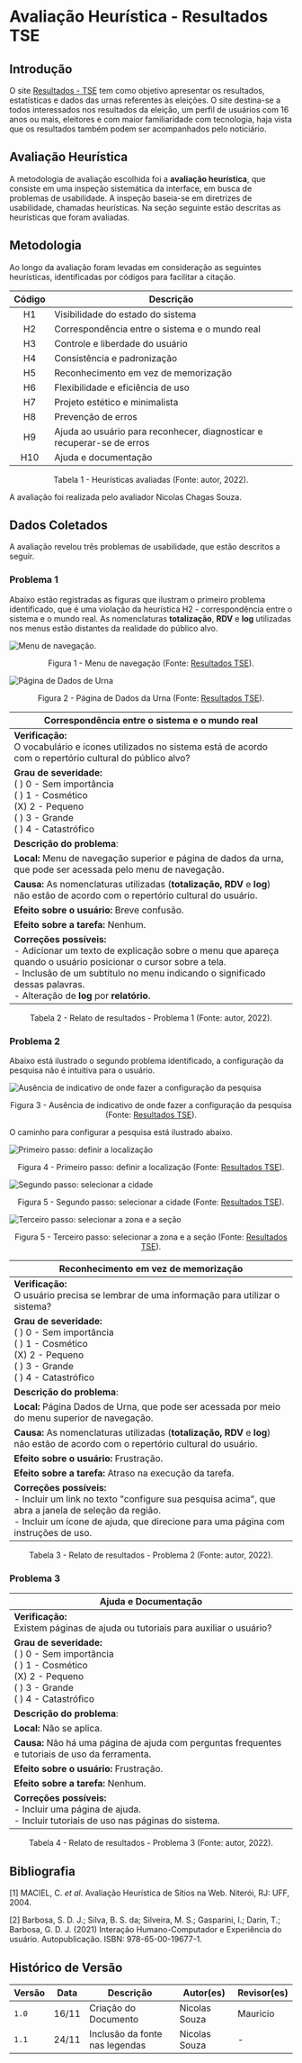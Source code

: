 # Avaliação Heurística - Resultados TSE

## Introdução

O site [Resultados - TSE](https://resultados.tse.jus.br/oficial/app/index.html#/eleicao/resultados) tem como objetivo apresentar os resultados, estatísticas e dados das urnas referentes às eleições. O site destina-se a todos interessados nos resultados da eleição, um perfil de usuários com 16 anos ou mais, eleitores e com maior familiaridade com tecnologia, haja vista que os resultados também podem ser acompanhados pelo noticiário.

## Avaliação Heurística

A metodologia de avaliação escolhida foi a **avaliação heurística**, que consiste em uma inspeção sistemática da interface, em busca de problemas de usabilidade. A inspeção baseia-se em diretrizes de usabilidade, chamadas heurísticas. Na seção seguinte estão descritas as heurísticas que foram avaliadas.

## Metodologia

Ao longo da avaliação foram levadas em consideração as seguintes heurísticas, identificadas por códigos para facilitar a citação.

| Código | Descrição |
| :-: | - |
| H1 | Visibilidade do estado do sistema |
| H2 | Correspondência entre o sistema e o mundo real |
| H3 | Controle e liberdade do usuário |
| H4 | Consistência e padronização |
| H5 | Reconhecimento em vez de memorização |
| H6 | Flexibilidade e eficiência de uso |
| H7 | Projeto estético e minimalista |
| H8 | Prevenção de erros |
| H9 | Ajuda ao usuário para reconhecer, diagnosticar e recuperar-se de erros |
| H10 | Ajuda e documentação |

<div style="text-align: center">
<p> Tabela 1 - Heurísticas avaliadas (Fonte: autor, 2022). </p>
</div>

A avaliação foi realizada pelo avaliador Nicolas Chagas Souza.

## Dados Coletados

A avaliação revelou três problemas de usabilidade, que estão descritos a seguir.

### Problema 1

Abaixo estão registradas as figuras que ilustram o primeiro problema identificado, que é uma violação da heurística H2 - correspondência entre o sistema e o mundo real. As nomenclaturas **totalização**, **RDV** e **log** utilizadas nos menus estão distantes da realidade do público alvo.

![Menu de navegação.](imgs/20-06-37.png)
<div style="text-align: center">
<p> Figura 1 - Menu de navegação (Fonte: <a href="https://resultados.tse.jus.br/oficial/app/index.html#/eleicao/resultados"> Resultados TSE</a>). </p>
</div>

![Página de Dados de Urna](imgs/20-07-06.png)
<div style="text-align: center">
<p> Figura 2 - Página de Dados da Urna (Fonte: <a href="https://resultados.tse.jus.br/oficial/app/index.html#/eleicao/resultados"> Resultados TSE</a>).</p>
</div>

| **Correspondência entre o sistema e o mundo real** |
| - |
| **Verificação:** <br/>  O vocabulário e ícones utilizados no sistema está de acordo com o repertório cultural do público alvo? |
|  **Grau de severidade:** <br/>  ( ) 0 - Sem importância <br/> ( ) 1 - Cosmético <br/> (X) 2 - Pequeno <br/> ( ) 3 - Grande <br/> ( ) 4 - Catastrófico |
| **Descrição do problema**:
| **Local:** Menu de navegação superior e página de dados da urna, que pode ser acessada pelo menu de navegação.
| **Causa:** As nomenclaturas utilizadas (**totalização, RDV** e **log**) não estão de acordo com o repertório cultural do usuário.
| **Efeito sobre o usuário:** Breve confusão.
| **Efeito sobre a tarefa:** Nenhum.
| **Correções possíveis:** <br/> - Adicionar um texto de explicação sobre o menu que apareça quando o usuário posicionar o cursor sobre a tela. <br/>  - Inclusão de um subtítulo no menu indicando o significado dessas palavras. <br/>  - Alteração de **log** por **relatório**.|

<div style="text-align: center">
<p> Tabela 2 - Relato de resultados - Problema 1 (Fonte: autor, 2022). </p>
</div>

### Problema 2

Abaixo está ilustrado o segundo problema identificado, a configuração da pesquisa não é intuitiva para o usuário.

![Ausência de indicativo de onde fazer a configuração da pesquisa](imgs/20-08-04.png)
<div style="text-align: center">
<p> Figura 3 - Ausência de indicativo de onde fazer a configuração da pesquisa (Fonte: <a href="https://resultados.tse.jus.br/oficial/app/index.html#/eleicao/resultados"> Resultados TSE</a>).</p>
</div>

O caminho para configurar a pesquisa está ilustrado abaixo.

![Primeiro passo: definir a localização](imgs/20-44-38.png)
<div style="text-align: center">
<p> Figura 4 - Primeiro passo: definir a localização (Fonte: <a href="https://resultados.tse.jus.br/oficial/app/index.html#/eleicao/resultados"> Resultados TSE</a>).</p>
</div>

![Segundo passo: selecionar a cidade](imgs/20-44-48.png)
<div style="text-align: center">
<p> Figura 5 - Segundo passo: selecionar a cidade (Fonte: <a href="https://resultados.tse.jus.br/oficial/app/index.html#/eleicao/resultados"> Resultados TSE</a>).</p>
</div>

![Terceiro passo: selecionar a zona e a seção](imgs/20-44-56.png)
<div style="text-align: center">
<p> Figura 5 - Terceiro passo: selecionar a zona e a seção (Fonte: <a href="https://resultados.tse.jus.br/oficial/app/index.html#/eleicao/resultados"> Resultados TSE</a>).</p>
</div>

| **Reconhecimento em vez de memorização** |
| - |
| **Verificação:** <br/>  O usuário precisa se lembrar de uma informação para utilizar o sistema? |
|  **Grau de severidade:** <br/>  ( ) 0 - Sem importância <br/> ( ) 1 - Cosmético <br/> (X) 2 - Pequeno <br/> ( ) 3 - Grande <br/> ( ) 4 - Catastrófico |
| **Descrição do problema**:
| **Local:** Página Dados de Urna, que pode ser acessada por meio do menu superior de navegação.
| **Causa:** As nomenclaturas utilizadas (**totalização, RDV** e **log**) não estão de acordo com o repertório cultural do usuário.
| **Efeito sobre o usuário:** Frustração.
| **Efeito sobre a tarefa:** Atraso na execução da tarefa.
| **Correções possíveis:** <br/> - Incluir um link no texto "configure sua pesquisa acima", que abra a janela de seleção da região. <br/> - Incluir um ícone de ajuda, que direcione para uma página com instruções de uso. <br/> |

<div style="text-align: center">
<p> Tabela 3 - Relato de resultados - Problema 2 (Fonte: autor, 2022). </p>
</div>

### Problema 3

| **Ajuda e Documentação** |
| - |
| **Verificação:** <br/>  Existem páginas de ajuda ou tutoriais para auxiliar o usuário? |
|  **Grau de severidade:** <br/>  ( ) 0 - Sem importância <br/> ( ) 1 - Cosmético <br/> (X) 2 - Pequeno <br/> ( ) 3 - Grande <br/> ( ) 4 - Catastrófico |
| **Descrição do problema**:
| **Local:** Não se aplica.
| **Causa:** Não há uma página de ajuda com perguntas frequentes e tutoriais de uso da ferramenta.
| **Efeito sobre o usuário:** Frustração.
| **Efeito sobre a tarefa:** Nenhum.
| **Correções possíveis:** <br/> - Incluir uma página de ajuda. <br/> - Incluir tutoriais de uso nas páginas do sistema.|

<div style="text-align: center">
<p> Tabela 4 - Relato de resultados - Problema 3 (Fonte: autor, 2022). </p>
</div>

## Bibliografia

[1] MACIEL, C. _et al_. Avaliação Heurística de Sítios na Web. Niterói, RJ: UFF, 2004.

[2] Barbosa, S. D. J.; Silva, B. S. da; Silveira, M. S.; Gasparini, I.; Darin, T.; Barbosa, G. D. J. (2021) Interação Humano-Computador e Experiência do usuário. Autopublicação. ISBN: 978-65-00-19677-1.

## Histórico de Versão

| Versão | Data  | Descrição                     | Autor(es)        | Revisor(es)       |
| ------ | ----- | ----------------------------- | ------------- | ------------- |
| `1.0`  | 16/11 | Criação do Documento          | Nicolas Souza | Mauricio      |
| `1.1`  | 24/11 | Inclusão da fonte nas legendas| Nicolas Souza | -             |
